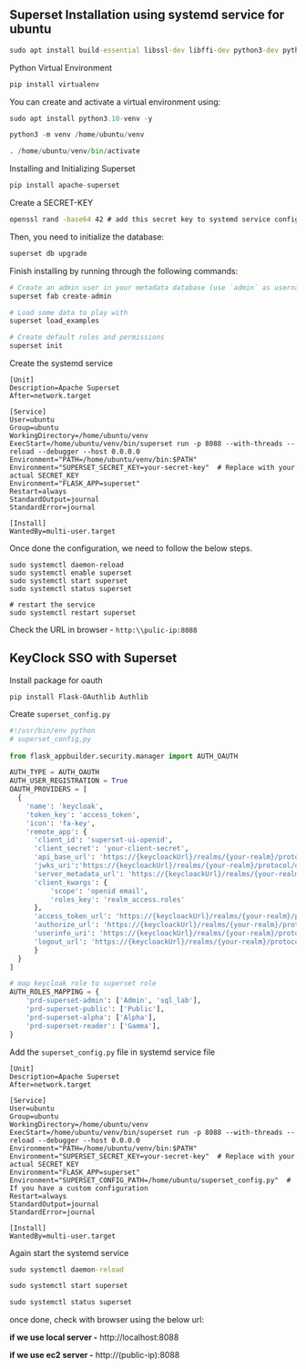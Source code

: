 ## Superset Installation using systemd service for ubuntu

```cmd
sudo apt install build-essential libssl-dev libffi-dev python3-dev python3-pip libsasl2-dev libldap2-dev default-libmysqlclient-dev -y
```
Python Virtual Environment
```py
pip install virtualenv
```
You can create and activate a virtual environment using:
```py
sudo apt install python3.10-venv -y

python3 -m venv /home/ubuntu/venv

. /home/ubuntu/venv/bin/activate

```
Installing and Initializing Superset
```py
pip install apache-superset
```
Create a SECRET-KEY
```cmd
openssl rand -base64 42 # add this secret key to systemd service configuration file
```
Then, you need to initialize the database:
```py
superset db upgrade
```
Finish installing by running through the following commands:
```py
# Create an admin user in your metadata database (use `admin` as username to be able to load the examples)
superset fab create-admin

# Load some data to play with
superset load_examples

# Create default roles and permissions
superset init
```
Create the systemd service
```service
[Unit]
Description=Apache Superset
After=network.target

[Service]
User=ubuntu
Group=ubuntu
WorkingDirectory=/home/ubuntu/venv
ExecStart=/home/ubuntu/venv/bin/superset run -p 8088 --with-threads --reload --debugger --host 0.0.0.0
Environment="PATH=/home/ubuntu/venv/bin:$PATH"
Environment="SUPERSET_SECRET_KEY=your-secret-key"  # Replace with your actual SECRET_KEY
Environment="FLASK_APP=superset"
Restart=always
StandardOutput=journal
StandardError=journal

[Install]
WantedBy=multi-user.target
```
Once done the configuration, we need to follow the below steps.
```
sudo systemctl daemon-reload
sudo systemctl enable superset
sudo systemctl start superset
sudo systemctl status superset

# restart the service
sudo systemctl restart superset
```
Check the URL in browser - 
`http:\\pulic-ip:8088`

## KeyClock SSO with Superset
Install package for oauth
```
pip install Flask-OAuthlib Authlib
```
Create `superset_config.py` 
```py
#!/usr/bin/env python
# superset_config,py
 
from flask_appbuilder.security.manager import AUTH_OAUTH

AUTH_TYPE = AUTH_OAUTH
AUTH_USER_REGISTRATION = True
OAUTH_PROVIDERS = [
  {
    'name': 'keycloak',
    'token_key': 'access_token',
    'icon': 'fa-key',
    'remote_app': {
      'client_id': 'superset-ui-openid',
      'client_secret': 'your-client-secret',
      'api_base_url': 'https://{keycloackUrl}/realms/{your-realm}/protocol/',
      'jwks_uri':'https://{keycloackUrl}/realms/{your-realm}/protocol/openid-connect/certs',
      'server_metadata_url': 'https://{keycloackUrl}/realms/{your-realm}/.well-known/openid-configuration',
      'client_kwargs': {
          'scope': 'openid email',
          'roles_key': 'realm_access.roles'
      },
      'access_token_url': 'https://{keycloackUrl}/realms/{your-realm}/protocol/openid-connect/token',
      'authorize_url': 'https://{keycloackUrl}/realms/{your-realm}/protocol/openid-connect/auth',
      'userinfo_uri': 'https://{keycloackUrl}/realms/{your-realm}/protocol/openid-connect/userinfo',
      'logout_url': 'https://{keycloackUrl}/realms/{your-realm}/protocol/openid-connect/logout?redirect_uri=http://54.165.160.141:8088/logout'
      }
  }
]

# map keycloak role to superset role
AUTH_ROLES_MAPPING = {
    'prd-superset-admin': ['Admin', 'sql_lab'],
    'prd-superset-public': ['Public'],
    'prd-superset-alpha': ['Alpha'],
    'prd-superset-reader': ['Gamma'],
}
```


Add the `superset_config.py` file in systemd service file
```service
[Unit]
Description=Apache Superset
After=network.target

[Service]
User=ubuntu
Group=ubuntu
WorkingDirectory=/home/ubuntu/venv
ExecStart=/home/ubuntu/venv/bin/superset run -p 8088 --with-threads --reload --debugger --host 0.0.0.0
Environment="PATH=/home/ubuntu/venv/bin:$PATH"
Environment="SUPERSET_SECRET_KEY=your-secret-key"  # Replace with your actual SECRET_KEY
Environment="FLASK_APP=superset"
Environment="SUPERSET_CONFIG_PATH=/home/ubuntu/superset_config.py"  # If you have a custom configuration
Restart=always
StandardOutput=journal
StandardError=journal

[Install]
WantedBy=multi-user.target
```
Again start the systemd service
```cmd
sudo systemctl daemon-reload

sudo systemctl start superset

sudo systemctl status superset

```

once done, check with browser using the below url:

**if we use local server -**
http://localhost:8088

**if we use ec2 server -**
http://(public-ip):8088

